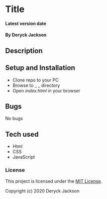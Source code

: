 # Title

#### Latest version date

#### By Deryck Jackson

## Description



## Setup and Installation

* Clone repo to your PC
* Browse to _ _ directory
* Open _index.html_ in your browser

## Bugs

No bugs

## Tech used

* Html
* CSS
* JavaScript

### License

This project is licensed under the [MIT License](https://opensource.org/licenses/MIT).

Copyright (c) 2020 Deryck Jackson